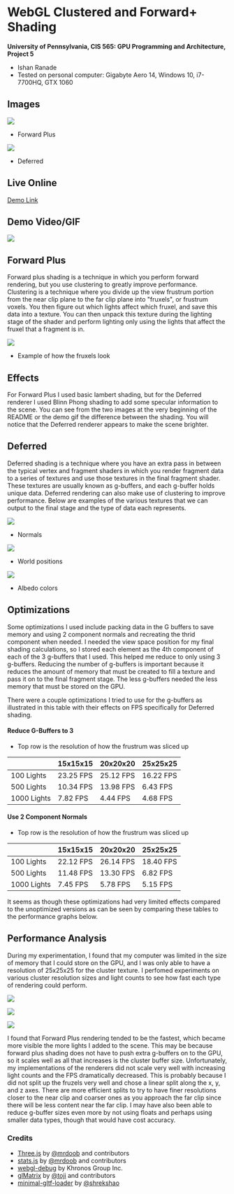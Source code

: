 WebGL Clustered and Forward+ Shading
======================

**University of Pennsylvania, CIS 565: GPU Programming and Architecture, Project 5**

* Ishan Ranade
* Tested on personal computer: Gigabyte Aero 14, Windows 10, i7-7700HQ, GTX 1060

## Images

![](forwardplus.JPG)

* Forward Plus

![](deferred.JPG)

* Deferred

## Live Online

[Demo Link](https://ishanranade.github.io/Project5-WebGL-Clustered-Deferred-Forward-Plus/)

## Demo Video/GIF

![](demo.gif)

## Forward Plus

Forward plus shading is a technique in which you perform forward rendering, but you use clustering to greatly improve performance.  Clustering is a technique where you divide up the view frustrum portion from the near clip plane to the far clip plane into "fruxels", or frustrum voxels.  You then figure out which lights affect which fruxel, and save this data into a texture.  You can then unpack this texture during the lighting stage of the shader and perform lighting only using the lights that affect the fruxel that a fragment is in.

![](frustrumimage.png)

- Example of how the fruxels look

## Effects

For Forward Plus I used basic lambert shading, but for the Deferred renderer I used Blinn Phong shading to add some specular information to the scene.  You can see from the two images at the very beginning of the README or the demo gif the difference between the shading.  You will notice that the Deferred renderer appears to make the scene brighter.

## Deferred

Deferred shading is a technique where you have an extra pass in between the typical vertex and fragment shaders in which you render fragment data to a series of textures and use those textures in the final fragment shader.  These textures are usually known as g-buffers, and each g-buffer holds unique data.  Deferred rendering can also make use of clustering to improve performance.  Below are examples of the various textures that we can output to the final stage and the type of data each represents.

![](normals.JPG)

- Normals

![](position.JPG)

- World positions

![](albedo.JPG)

- Albedo colors

## Optimizations

Some optimizations I used include packing data in the G buffers to save memory and using 2 component normals and recreating the thrid component when needed.  I needed the view space position for my final shading calculations, so I stored each element as the 4th component of each of the 3 g-buffers that I used.  This helped me reduce to only using 3 g-buffers.  Reducing the number of g-buffers is important because it reduces the amount of memory that must be created to fill a texture and pass it on to the final fragment stage.  The less g-buffers needed the less memory that must be stored on the GPU.

There were a couple optimizations I tried to use for the g-buffers as illustrated in this table with their effects on FPS specifically for Deferred shading.

#### Reduce G-Buffers to 3 

- Top row is the resolution of how the frustrum was sliced up

|             | 15x15x15  | 20x20x20  | 25x25x25  | 
| ----------  | --------- | --------- | --------- |
| 100 Lights  | 23.25 FPS | 25.12 FPS | 16.22 FPS |
| 500 Lights  | 10.34 FPS | 13.98 FPS | 6.43 FPS |
| 1000 Lights | 7.82 FPS  | 4.44 FPS  | 4.68 FPS |

#### Use 2 Component Normals

- Top row is the resolution of how the frustrum was sliced up

|             | 15x15x15  | 20x20x20  | 25x25x25  | 
| ----------  | --------- | --------- | --------- |
| 100 Lights  | 22.12 FPS | 26.14 FPS | 18.40 FPS |
| 500 Lights  | 11.48 FPS | 13.30 FPS | 6.82 FPS |
| 1000 Lights | 7.45 FPS  | 5.78 FPS |  5.15 FPS |

It seems as though these optimizations had very limited effects compared to the unoptimized versions as can be seen by comparing these tables to the performance graphs below.


## Performance Analysis

During my experimentation, I found that my computer was limited in the size of memory that I could store on the GPU, and I was only able to have a resolution of 25x25x25 for the cluster texture.  I perfomed experiments on various cluster resolution sizes and light counts to see how fast each type of rendering could perform.


![](15.JPG)

![](20.JPG)

![](25.JPG)

I found that Forward Plus rendering tended to be the fastest, which became more visible the more lights I added to the scene.  This may be because forward plus shading does not have to push extra g-buffers on to the GPU, so it scales well as all that increases is the cluster buffer size.  Unfortunately, my implementations of the renderers did not scale very well with increasing light counts and the FPS dramatically decreased.  This is probably because I did not split up the fruzels very well and chose a linear split along the x, y, and z axes.  There are more efficient splits to try to have finer resolutions closer to the near clip and coarser ones as you approach the far clip since there will be less content near the far clip.  I may have also been able to reduce g-buffer sizes even more by not using floats and perhaps using smaller data types, though that would have cost accuracy.


### Credits

* [Three.js](https://github.com/mrdoob/three.js) by [@mrdoob](https://github.com/mrdoob) and contributors
* [stats.js](https://github.com/mrdoob/stats.js) by [@mrdoob](https://github.com/mrdoob) and contributors
* [webgl-debug](https://github.com/KhronosGroup/WebGLDeveloperTools) by Khronos Group Inc.
* [glMatrix](https://github.com/toji/gl-matrix) by [@toji](https://github.com/toji) and contributors
* [minimal-gltf-loader](https://github.com/shrekshao/minimal-gltf-loader) by [@shrekshao](https://github.com/shrekshao)
